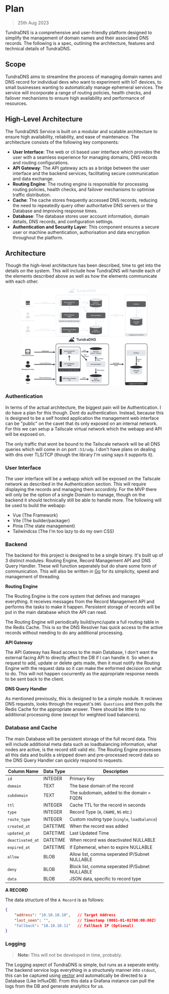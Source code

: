 # Plan
> 25th Aug 2023

TundraDNS is a comprehensive and user-friendly platform designed to simplify 
the management of domain names and their associated DNS records. The following
is a spec, outlining the architecture, features and technical details of 
TundraDNS. 

## Scope

TundraDNS aims to streamline the process of managing domain names and DNS 
record for individual devs who want to experiment with IoT devices, to small 
businesses wanting to automatically manage ephemeral services. The service will 
incorporate a range of routing policies, health checks, and failover mechanisms 
to ensure high availability and performance of resources.

## High-Level Architecture

The TundraDNS Service is built on a modular and scalable architecture to ensure 
high availability, reliability, and ease of maintenance. The architecture 
consists of the following key components:

- **User Interface**: The web or cli based user interface which provides the 
  user with a seamless experience for managing domains, DNS records and routing 
  configurations.
- **API Gateway**: The API gateway acts as a bridge between the user interface 
  and the backend services, facilitating secure communication and data exchange.
- **Routing Engine**: The routing engine is responsible for processing routing 
  policies, health checks, and failover mechanisms to optimise traffic 
  distribution.
- **Cache**: The cache stores frequently accessed DNS records, reducing the 
  need to repeatedly query other authoritative DNS servers or the Database and 
  improving response times.
- **Database**: The database stores user account information, domain details, 
  DNS records, and configuration settings.
- **Authentication and Security Layer**: This component ensures a secure user 
  or machine authentication, authorisation and data encryption throughout the 
  platform.

## Architecture

Though the high-level architecture has been described, time to get into the 
details on the system. This will include how TundraDNS will handle each of the
elements described above as well as how the elements communicate with each 
other.

<p align="center">
  <img src="./res/architecture-darkmode.svg#gh-dark-mode-only" alt="Light Mode" width="400"/>
  <img src="./res/architecture-lightmode.svg#gh-light-mode-only" alt="Dark Mode" width="400"/>
</p>

### Authentication

In terms of the actual architecture, the biggest pain will be Authentication. 
I do have a plan for this though. Dont do authentication. Instead, because this
is designed to be a self hosted application the management web interface can be
"public" on the cavet that its only exposed on an internal network. For this
we can setup a Tailscale virtual network which the webapp and API will be 
exposed on.

The only traffic that wont be bound to the Tailscale network will be all DNS
queries which will come in on port `:53/udp`. I don't have plans on dealing with
dns over TLS/TCP (though the library I'm using says it supports it).

### User Interface

The user interface will be a webapp which will be exposed on the Tailscale 
network as described in the Authentication section. This will require displaying
the records and managing them accordinly. For the MVP there will only be the 
option of a single Domain to manage, though on the backend it should technically
still be able to handle more. The following will be used to build the webapp:

- Vue (The Framework)
- Vite (The builder/packager)
- Pinia (The state management)
- Tailwindcss (The I'm too lazy to do my own CSS)

### Backend

The backend for this project is designed to be a single binary. It's built up of
3 distinct modules: Routing Engine, Record Management API and DNS Query Handler.
These will function seperately but do share some form of communication. This 
will also be written in [Go](https://go.dev/) for its simplicity, speed and 
management of threading.

**Routing Engine**

The Routing Engine is the core system that defines and manages everything. It 
receives messages from the Record Management API and performs the tasks to make
it happen. Persistent storage of records will be put in the main database which
the API can read.

The Routing Engine will periodically build/sync/upate a full routing table in 
the Redis Cache. This is so the DNS Resolver has quick access to the active 
records without needing to do any additional processing.

**API Gateway**

The API Gateway has Read access to the main Database, I don't want the external
facing API to directly affect the DB if I can handle it. So when a request to 
add, update or delete gets made, then it must notify the Routing Engine with the
request data so it can make the enformed decision on what to do. This will not
happen cocurrently as the appropriate response needs to be sent back to the 
client.

**DNS Query Handler**

As mentioned previously, this is designed to be a simple module. It recieves 
DNS requests, looks through the request's `DNS Questions` and then polls the 
Redis Cache for the appropriate answer. There should be little to no additional
processing done (except for weighted load balancers).

### Database and Cache

The main Database will be persistent storage of the full record data. This will
include additional meta data such as loadbalancing information, what nodes are 
active, is the record still valid etc. The Routing Engine processes all this 
data and builds a stripped down and pre-processed record data so the DNS Query
Handler can quickly respond to requests. 

| Column Name      | Data Type | Description                                   |
| ---------------- | --------- | ----------------------------------------------|
| `id`             | INTEGER   | Primary Key                                   |
| `domain`         | TEXT      | The base domain of the record                 |
| `subdomain`      | TEXT      | The subdomain, added to the domain = FQDN     |
| `ttl`            | INTEGER   | Cache TTL for the record in seconds           |
| `type`           | INTEGER   | Record Type (`A`, `CNAME`, `NS` etc.)         |
| `route_type`     | INTEGER   | Custom routing type (`single`, `loadbalance`) |
| `created_at`     | DATETIME  | When the record was added                     |
| `updated_at`     | DATETIME  | Last Updated Time                             |
| `deactivated_at` | DATETIME  | When record was deactivated NULLABLE          |
| `expired_at`     | DATETIME  | If Ephemeral, when to expire NULLABLE         |
| `allow`          | BLOB      | Allow list, comma seperated IP/Subnet NULLABLE|
| `deny`           | BLOB      | Block list, comma seperated IP/Subnet NULLABLE|
| `data`           | BLOB      | JSON data, specific to record type            |

**A RECORD**

The data structure of the `A Record` is as follows:

```json
{
    "address": "10.10.10.10",   // Target Address
    "last_seen": "",            // Timestamp (0001-01-01T00:00:00Z)
    "fallback": "10.10.10.11"   // Fallback IP (Optional)
}
```

### Logging
> **Note:** This will not be developed in time, probably.

The Logging aspect of TundraDNS is simple, but runs as a seperate entity. The 
backend service logs everything in a structurely manner into `stdout`, this can
be captured using [vector](https://vector.dev) and automatically be directed to
a Database (Like InfluxDB). From this data a Grafana instance can pull the logs
from the DB and generate analyitics for us.